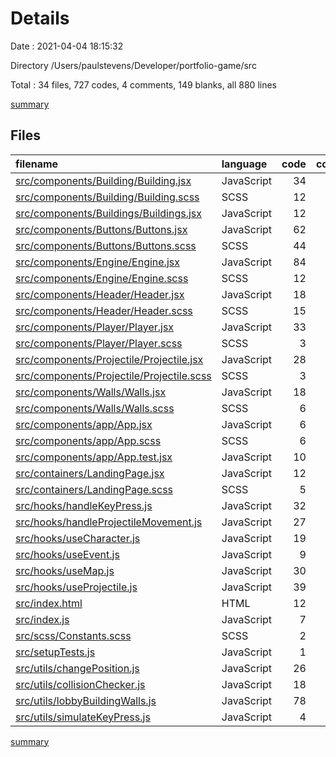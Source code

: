 # Details

Date : 2021-04-04 18:15:32

Directory /Users/paulstevens/Developer/portfolio-game/src

Total : 34 files,  727 codes, 4 comments, 149 blanks, all 880 lines

[summary](results.md)

## Files
| filename | language | code | comment | blank | total |
| :--- | :--- | ---: | ---: | ---: | ---: |
| [src/components/Building/Building.jsx](/src/components/Building/Building.jsx) | JavaScript | 34 | 0 | 8 | 42 |
| [src/components/Building/Building.scss](/src/components/Building/Building.scss) | SCSS | 12 | 0 | 2 | 14 |
| [src/components/Buildings/Buildings.jsx](/src/components/Buildings/Buildings.jsx) | JavaScript | 12 | 0 | 3 | 15 |
| [src/components/Buttons/Buttons.jsx](/src/components/Buttons/Buttons.jsx) | JavaScript | 62 | 0 | 12 | 74 |
| [src/components/Buttons/Buttons.scss](/src/components/Buttons/Buttons.scss) | SCSS | 44 | 0 | 9 | 53 |
| [src/components/Engine/Engine.jsx](/src/components/Engine/Engine.jsx) | JavaScript | 84 | 0 | 16 | 100 |
| [src/components/Engine/Engine.scss](/src/components/Engine/Engine.scss) | SCSS | 12 | 0 | 0 | 12 |
| [src/components/Header/Header.jsx](/src/components/Header/Header.jsx) | JavaScript | 18 | 0 | 4 | 22 |
| [src/components/Header/Header.scss](/src/components/Header/Header.scss) | SCSS | 15 | 0 | 3 | 18 |
| [src/components/Player/Player.jsx](/src/components/Player/Player.jsx) | JavaScript | 33 | 0 | 7 | 40 |
| [src/components/Player/Player.scss](/src/components/Player/Player.scss) | SCSS | 3 | 0 | 0 | 3 |
| [src/components/Projectile/Projectile.jsx](/src/components/Projectile/Projectile.jsx) | JavaScript | 28 | 0 | 6 | 34 |
| [src/components/Projectile/Projectile.scss](/src/components/Projectile/Projectile.scss) | SCSS | 3 | 0 | 0 | 3 |
| [src/components/Walls/Walls.jsx](/src/components/Walls/Walls.jsx) | JavaScript | 18 | 0 | 4 | 22 |
| [src/components/Walls/Walls.scss](/src/components/Walls/Walls.scss) | SCSS | 6 | 0 | 1 | 7 |
| [src/components/app/App.jsx](/src/components/app/App.jsx) | JavaScript | 6 | 0 | 2 | 8 |
| [src/components/app/App.scss](/src/components/app/App.scss) | SCSS | 6 | 0 | 1 | 7 |
| [src/components/app/App.test.jsx](/src/components/app/App.test.jsx) | JavaScript | 10 | 0 | 2 | 12 |
| [src/containers/LandingPage.jsx](/src/containers/LandingPage.jsx) | JavaScript | 12 | 0 | 3 | 15 |
| [src/containers/LandingPage.scss](/src/containers/LandingPage.scss) | SCSS | 5 | 0 | 0 | 5 |
| [src/hooks/handleKeyPress.js](/src/hooks/handleKeyPress.js) | JavaScript | 32 | 0 | 8 | 40 |
| [src/hooks/handleProjectileMovement.js](/src/hooks/handleProjectileMovement.js) | JavaScript | 27 | 0 | 6 | 33 |
| [src/hooks/useCharacter.js](/src/hooks/useCharacter.js) | JavaScript | 19 | 0 | 6 | 25 |
| [src/hooks/useEvent.js](/src/hooks/useEvent.js) | JavaScript | 9 | 0 | 4 | 13 |
| [src/hooks/useMap.js](/src/hooks/useMap.js) | JavaScript | 30 | 0 | 6 | 36 |
| [src/hooks/useProjectile.js](/src/hooks/useProjectile.js) | JavaScript | 39 | 0 | 9 | 48 |
| [src/index.html](/src/index.html) | HTML | 12 | 0 | 4 | 16 |
| [src/index.js](/src/index.js) | JavaScript | 7 | 0 | 2 | 9 |
| [src/scss/Constants.scss](/src/scss/Constants.scss) | SCSS | 2 | 0 | 1 | 3 |
| [src/setupTests.js](/src/setupTests.js) | JavaScript | 1 | 0 | 1 | 2 |
| [src/utils/changePosition.js](/src/utils/changePosition.js) | JavaScript | 26 | 0 | 5 | 31 |
| [src/utils/collisionChecker.js](/src/utils/collisionChecker.js) | JavaScript | 18 | 4 | 6 | 28 |
| [src/utils/lobbyBuildingWalls.js](/src/utils/lobbyBuildingWalls.js) | JavaScript | 78 | 0 | 3 | 81 |
| [src/utils/simulateKeyPress.js](/src/utils/simulateKeyPress.js) | JavaScript | 4 | 0 | 5 | 9 |

[summary](results.md)
